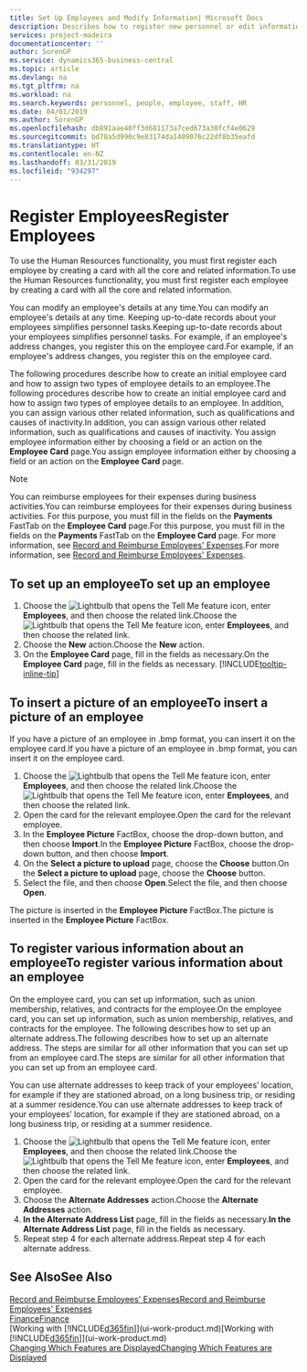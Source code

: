 ```yaml
---
title: Set Up Employees and Modify Information| Microsoft Docs
description: Describes how to register new personnel or edit information for existing staff.
services: project-madeira
documentationcenter: ''
author: SorenGP
ms.service: dynamics365-business-central
ms.topic: article
ms.devlang: na
ms.tgt_pltfrm: na
ms.workload: na
ms.search.keywords: personnel, people, employee, staff, HR
ms.date: 04/01/2019
ms.author: SorenGP
ms.openlocfilehash: db891aae40ff3d681173a7ced673a30fcf4e0629
ms.sourcegitcommit: bd78a5d990c9e83174da1409076c22df8b35eafd
ms.translationtype: HT
ms.contentlocale: en-NZ
ms.lasthandoff: 03/31/2019
ms.locfileid: "934297"
---
```

# <a name="register-employees"></a><span data-ttu-id="7eac7-103">Register Employees</span><span class="sxs-lookup"><span data-stu-id="7eac7-103">Register Employees</span></span>
<span data-ttu-id="7eac7-104">To use the Human Resources functionality, you must first register each employee by creating a card with all the core and related information.</span><span class="sxs-lookup"><span data-stu-id="7eac7-104">To use the Human Resources functionality, you must first register each employee by creating a card with all the core and related information.</span></span>

<span data-ttu-id="7eac7-105">You can modify an employee's details at any time.</span><span class="sxs-lookup"><span data-stu-id="7eac7-105">You can modify an employee's details at any time.</span></span> <span data-ttu-id="7eac7-106">Keeping up-to-date records about your employees simplifies personnel tasks.</span><span class="sxs-lookup"><span data-stu-id="7eac7-106">Keeping up-to-date records about your employees simplifies personnel tasks.</span></span> <span data-ttu-id="7eac7-107">For example, if an employee's address changes, you register this on the employee card.</span><span class="sxs-lookup"><span data-stu-id="7eac7-107">For example, if an employee's address changes, you register this on the employee card.</span></span>

<span data-ttu-id="7eac7-108">The following procedures describe how to create an initial employee card and how to assign two types of employee details to an employee.</span><span class="sxs-lookup"><span data-stu-id="7eac7-108">The following procedures describe how to create an initial employee card and how to assign two types of employee details to an employee.</span></span> <span data-ttu-id="7eac7-109">In addition, you can assign various other related information, such as qualifications and causes of inactivity.</span><span class="sxs-lookup"><span data-stu-id="7eac7-109">In addition, you can assign various other related information, such as qualifications and causes of inactivity.</span></span> <span data-ttu-id="7eac7-110">You assign employee information either by choosing a field or an action on the **Employee Card** page.</span><span class="sxs-lookup"><span data-stu-id="7eac7-110">You assign employee information either by choosing a field or an action on the **Employee Card** page.</span></span>

> [!NOTE]  
> <span data-ttu-id="7eac7-111">You can reimburse employees for their expenses during business activities.</span><span class="sxs-lookup"><span data-stu-id="7eac7-111">You can reimburse employees for their expenses during business activities.</span></span> <span data-ttu-id="7eac7-112">For this purpose, you must fill in the fields on the **Payments** FastTab on the **Employee Card** page.</span><span class="sxs-lookup"><span data-stu-id="7eac7-112">For this purpose, you must fill in the fields on the **Payments** FastTab on the **Employee Card** page.</span></span> <span data-ttu-id="7eac7-113">For more information, see [Record and Reimburse Employees' Expenses](finance-how-record-reimburse-employee-expenses.md).</span><span class="sxs-lookup"><span data-stu-id="7eac7-113">For more information, see [Record and Reimburse Employees' Expenses](finance-how-record-reimburse-employee-expenses.md).</span></span>

## <a name="to-set-up-an-employee"></a><span data-ttu-id="7eac7-114">To set up an employee</span><span class="sxs-lookup"><span data-stu-id="7eac7-114">To set up an employee</span></span>
1. <span data-ttu-id="7eac7-115">Choose the ![Lightbulb that opens the Tell Me feature](media/ui-search/search_small.png "Tell me what you want to do") icon, enter **Employees**, and then choose the related link.</span><span class="sxs-lookup"><span data-stu-id="7eac7-115">Choose the ![Lightbulb that opens the Tell Me feature](media/ui-search/search_small.png "Tell me what you want to do") icon, enter **Employees**, and then choose the related link.</span></span>
2. <span data-ttu-id="7eac7-116">Choose the **New** action.</span><span class="sxs-lookup"><span data-stu-id="7eac7-116">Choose the **New** action.</span></span>
3. <span data-ttu-id="7eac7-117">On the **Employee Card** page, fill in the fields as necessary.</span><span class="sxs-lookup"><span data-stu-id="7eac7-117">On the **Employee Card** page, fill in the fields as necessary.</span></span> [!INCLUDE[tooltip-inline-tip](includes/tooltip-inline-tip_md.md)]

## <a name="to-insert-a-picture-of-an-employee"></a><span data-ttu-id="7eac7-118">To insert a picture of an employee</span><span class="sxs-lookup"><span data-stu-id="7eac7-118">To insert a picture of an employee</span></span>
<span data-ttu-id="7eac7-119">If you have a picture of an employee in .bmp format, you can insert it on the employee card.</span><span class="sxs-lookup"><span data-stu-id="7eac7-119">If you have a picture of an employee in .bmp format, you can insert it on the employee card.</span></span>

1. <span data-ttu-id="7eac7-120">Choose the ![Lightbulb that opens the Tell Me feature](media/ui-search/search_small.png "Tell me what you want to do") icon, enter **Employees**, and then choose the related link.</span><span class="sxs-lookup"><span data-stu-id="7eac7-120">Choose the ![Lightbulb that opens the Tell Me feature](media/ui-search/search_small.png "Tell me what you want to do") icon, enter **Employees**, and then choose the related link.</span></span>
2. <span data-ttu-id="7eac7-121">Open the card for the relevant employee.</span><span class="sxs-lookup"><span data-stu-id="7eac7-121">Open the card for the relevant employee.</span></span>
3. <span data-ttu-id="7eac7-122">In the **Employee Picture** FactBox, choose the drop-down button, and then choose **Import**.</span><span class="sxs-lookup"><span data-stu-id="7eac7-122">In the **Employee Picture** FactBox, choose the drop-down button, and then choose **Import**.</span></span>
4. <span data-ttu-id="7eac7-123">On the **Select a picture to upload** page, choose the **Choose** button.</span><span class="sxs-lookup"><span data-stu-id="7eac7-123">On the **Select a picture to upload** page, choose the **Choose** button.</span></span>
5. <span data-ttu-id="7eac7-124">Select the file, and then choose **Open**.</span><span class="sxs-lookup"><span data-stu-id="7eac7-124">Select the file, and then choose **Open**.</span></span>

<span data-ttu-id="7eac7-125">The picture is inserted in the **Employee Picture** FactBox.</span><span class="sxs-lookup"><span data-stu-id="7eac7-125">The picture is inserted in the **Employee Picture** FactBox.</span></span>

## <a name="to-register-various-information-about-an-employee"></a><span data-ttu-id="7eac7-126">To register various information about an employee</span><span class="sxs-lookup"><span data-stu-id="7eac7-126">To register various information about an employee</span></span>
<span data-ttu-id="7eac7-127">On the employee card, you can set up information, such as union membership, relatives, and contracts for the employee.</span><span class="sxs-lookup"><span data-stu-id="7eac7-127">On the employee card, you can set up information, such as union membership, relatives, and contracts for the employee.</span></span> <span data-ttu-id="7eac7-128">The following describes how to set up an alternate address.</span><span class="sxs-lookup"><span data-stu-id="7eac7-128">The following describes how to set up an alternate address.</span></span> <span data-ttu-id="7eac7-129">The steps are similar for all other information that you can set up from an employee card.</span><span class="sxs-lookup"><span data-stu-id="7eac7-129">The steps are similar for all other information that you can set up from an employee card.</span></span>

<span data-ttu-id="7eac7-130">You can use alternate addresses to keep track of your employees’ location, for example if they are stationed abroad, on a long business trip, or residing at a summer residence.</span><span class="sxs-lookup"><span data-stu-id="7eac7-130">You can use alternate addresses to keep track of your employees’ location, for example if they are stationed abroad, on a long business trip, or residing at a summer residence.</span></span>

1. <span data-ttu-id="7eac7-131">Choose the ![Lightbulb that opens the Tell Me feature](media/ui-search/search_small.png "Tell me what you want to do") icon, enter **Employees**, and then choose the related link.</span><span class="sxs-lookup"><span data-stu-id="7eac7-131">Choose the ![Lightbulb that opens the Tell Me feature](media/ui-search/search_small.png "Tell me what you want to do") icon, enter **Employees**, and then choose the related link.</span></span>
2. <span data-ttu-id="7eac7-132">Open the card for the relevant employee.</span><span class="sxs-lookup"><span data-stu-id="7eac7-132">Open the card for the relevant employee.</span></span>
3. <span data-ttu-id="7eac7-133">Choose the **Alternate Addresses** action.</span><span class="sxs-lookup"><span data-stu-id="7eac7-133">Choose the **Alternate Addresses** action.</span></span>
4. <span data-ttu-id="7eac7-134">**In the Alternate Address List** page, fill in the fields as necessary.</span><span class="sxs-lookup"><span data-stu-id="7eac7-134">**In the Alternate Address List** page, fill in the fields as necessary.</span></span>
5. <span data-ttu-id="7eac7-135">Repeat step 4 for each alternate address.</span><span class="sxs-lookup"><span data-stu-id="7eac7-135">Repeat step 4 for each alternate address.</span></span>

## <a name="see-also"></a><span data-ttu-id="7eac7-136">See Also</span><span class="sxs-lookup"><span data-stu-id="7eac7-136">See Also</span></span>
[<span data-ttu-id="7eac7-137">Record and Reimburse Employees' Expenses</span><span class="sxs-lookup"><span data-stu-id="7eac7-137">Record and Reimburse Employees' Expenses</span></span>](finance-how-record-reimburse-employee-expenses.md)  
[<span data-ttu-id="7eac7-138">Finance</span><span class="sxs-lookup"><span data-stu-id="7eac7-138">Finance</span></span>](finance.md)  
<span data-ttu-id="7eac7-139">[Working with [!INCLUDE[d365fin](includes/d365fin_md.md)]](ui-work-product.md)</span><span class="sxs-lookup"><span data-stu-id="7eac7-139">[Working with [!INCLUDE[d365fin](includes/d365fin_md.md)]](ui-work-product.md)</span></span>  
[<span data-ttu-id="7eac7-140">Changing Which Features are Displayed</span><span class="sxs-lookup"><span data-stu-id="7eac7-140">Changing Which Features are Displayed</span></span>](ui-experiences.md)
